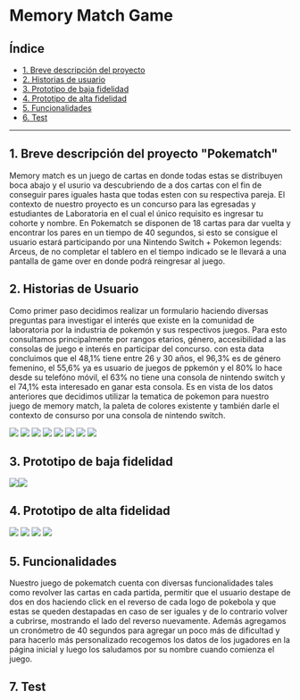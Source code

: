 # Memory Match Game

## Índice

* [1. Breve descripción del proyecto](#1-breve-descripción-del-proyecto)
* [2. Historias de usuario](#2-historias-de-usuario)
* [3. Prototipo de baja fidelidad](#3-prototipo-de-baja-fidelidad)
* [4. Prototipo de alta fidelidad](#4-prototipo-de-alta-fidelidad)
* [5. Funcionalidades](#5-funcionalidades)
* [6. Test](#6-test)

***

## 1. Breve descripción del proyecto "Pokematch"
Memory match es un juego de cartas en donde todas estas se distribuyen boca abajo y el usurio va descubriendo de a dos cartas con el fin de conseguir pares iguales hasta que todas esten con su respectiva pareja.
El contexto de nuestro proyecto es un concurso para las egresadas y estudiantes de Laboratoria en el cual el único requisito es ingresar tu cohorte y nombre.
En Pokematch se disponen de 18 cartas para dar vuelta y encontrar los pares en un tiempo de 40 segundos, si esto se consigue el usuario estará participando por una Nintendo Switch + Pokemon legends: Arceus, de no completar el tablero en el tiempo indicado se le llevará a una pantalla de game over en donde podrá reingresar al juego.

## 2. Historias de Usuario
Como primer paso decidimos realizar un formulario haciendo diversas preguntas para investigar el interés que existe en la comunidad de laboratoria por la industria de pokemón y sus respectivos juegos. Para esto consultamos principalmente por rangos etarios, género, accesibilidad a las consolas de juego e interés en participar del concurso. con esta data concluimos que el 48,1% tiene entre 26 y 30 años, el 96,3% es de género femenino, el 55,6% ya es usuario de juegos de ppkemón y el 80% lo hace desde su telefóno móvil, el 63% no tiene una consola de nintendo switch y el 74,1% esta interesado en ganar esta consola. Es en vista de los datos anteriores que decidimos utilizar la tematica de pokemon para nuestro juego de memory match, la paleta de colores existente y también darle el contexto de consurso por una consola de nintendo switch.

![](6.jpeg) ![](7.jpeg) ![](8.jpeg) ![](9.jpeg) ![](10.jpeg) ![](11.jpeg) ![](/12.jpeg) ![](13.jpeg)

## 3. Prototipo de baja fidelidad

![](PBF1.jpeg)![](PBF2.jpeg)


## 4. Prototipo de alta fidelidad

![](P1.jpg)
![](P2.jpg)
![](P3.jpg)
![](P4.jpg)

## 5. Funcionalidades
Nuestro juego de pokematch cuenta con diversas funcionalidades tales como revolver las cartas en cada partida, permitir que el usuario destape de dos en dos haciendo click en el reverso de cada logo de pokebola y que estas se queden destapadas en caso de ser iguales y de lo contrario volver a cubrirse, mostrando el lado del reverso nuevamente. Además agregamos un cronómetro de 40 segundos para agregar un poco más de dificultad y para hacerlo más personalizado recogemos los datos de los jugadores en la página inicial y luego los saludamos por su nombre cuando comienza el juego.

## 7. Test
